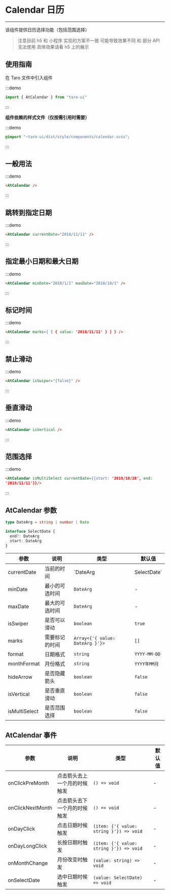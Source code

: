 # Calendar 日历

---

该组件提供日历选择功能（包括范围选择）

> 注意目前 h5 和 小程序 实现的方案不一致 可能导致效果不同 和 部分 API 无法使用 具体效果请看 h5 上的展示

## 使用指南

在 Taro 文件中引入组件

:::demo
```js
import { AtCalendar } from "taro-ui"
```
:::

**组件依赖的样式文件（仅按需引用时需要）**

:::demo
```scss
@import "~taro-ui/dist/style/components/calendar.scss";
```
:::

## 一般用法

:::demo

```html
<AtCalendar />
```

:::

## 跳转到指定日期

:::demo

```html
<AtCalendar currentDate="2018/11/11" />
```

:::

## 指定最小日期和最大日期

:::demo

```html
<AtCalendar minDate="2018/1/1" maxDate="2018/10/1" />
```

:::

## 标记时间

:::demo

```html
<AtCalendar marks={ [ { value: '2018/11/11' } ] } />
```

:::

## 禁止滑动

:::demo

```html
<AtCalendar isSwiper="{false}" />
```

:::

## 垂直滑动

:::demo

```html
<AtCalendar isVertical />
```

:::

## 范围选择

:::demo

```html
<AtCalendar isMultiSelect currentDate={{start: '2018/10/28', end:
'2018/11/11'}}/>
```

:::

## AtCalendar 参数

```ts
type DateArg = string | number | Date

interface SelectDate {
  end?: DateArg
  start: DateArg
}
```

| 参数          | 说明           | 类型                            | 默认值       |
| ------------- | -------------- | ------------------------------- | ------------ |
| currentDate   | 当前的时间     | `DateArg | SelectDate`          | `Date.now()` |
| minDate       | 最小的可选时间 | `DateArg`                       | -            |
| maxDate       | 最大的可选时间 | `DateArg`                       | -            |
| isSwiper      | 是否可以滑动   | `boolean`                       | `true`       |
| marks         | 需要标记的时间 | `Array<{'{ value: DateArg }'}>` | `[]`         |
| format        | 日期格式       | `string`                        | `YYYY-MM-DD` |
| monthFormat   | 月份格式       | `string`                        | `YYYY年MM月` |
| hideArrow     | 是否隐藏箭头   | `boolean`                       | `false`      |
| isVertical    | 是否垂直滑动   | `boolean`                       | `false`      |
| isMultiSelect | 是否范围选择   | `boolean`                       | `false`      |

## AtCalendar 事件

| 参数             | 说明                         | 类型                                    | 默认值 |
| ---------------- | ---------------------------- | --------------------------------------- | ------ |
| onClickPreMonth  | 点击箭头去上一个月的时候触发 | `() => void`                            | -      |
| onClickNextMonth | 点击箭头去下一个月的时候触发 | `() => void`                            | -      |
| onDayClick       | 点击日期时候触发             | `(item: {'{ value: string }'}) => void` | -      |
| onDayLongClick   | 长按日期时触发               | `(item: {'{ value: string }'}) => void` | -      |
| onMonthChange    | 月份改变时触发               | `(value: string) => void`               | -      |
| onSelectDate     | 选中日期时候触发             | `(value: SelectDate) => void`               | -      |
